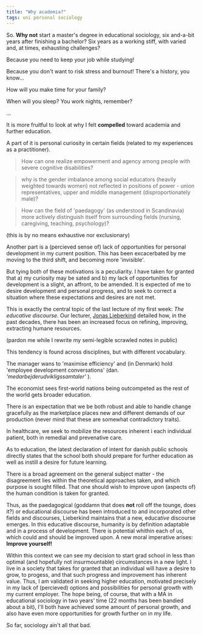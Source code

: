 ```yaml
---
title: "Why academia?"
tags: uni personal sociology
---
```


So. **Why not** start a master's degree in educational sociology, six and-a-bit years
after finishing a bachelor? Six years as a working stiff, with varied and, at times,
exhausting challenges?


Because you need to keep your job while studying!

Because you don't want to risk stress and burnout! There's a history, you know...

How will you make time for your family?

When will you sleep? You work nights, remember?

...

It is more fruitful to look at why I felt **compelled** toward academia
and further education. 

A part of it is personal curiosity in certain fields (related
to my experiences as a practitioner).

> How can one realize empowerment and agency among people with severe cognitive disabilities?

> why is the gender imbalance among social educators (heavily weighted towards women)
> not reflected in positions of power - union representatives, upper and middle management
> (disproportionately male)?

> How can the field of 'paedagogy' (as understood in Scandinavia) more actively
> distinguish itself from surrounding fields (nursing, caregiving, teaching, psychology)?

(this is by no means exhaustive nor exclusionary)

Another part is a (percieved sense of) lack of opportunities for personal development in
my current position. This has been excacerbated by me moving to the third shift, and becoming more 
'invisible'.

But tying both of these motivations is a peculiarity. I have taken for granted that a) my
curiosity may be sated and b) my lack of opportunities for development is a slight, an affront,
to be amended. It is expected of me to desire development and personal progress, and to seek
to correct a situation where these expectations and desires are not met.

This is exactly the central topic of the last lecture of my first week: *The educative discourse.*
Our lecturer, [Jonas Lieberkind][jlieberkind] detailed how, in the past decades,
there has been an increased focus on refining, improving, extracting humane resources.

(pardon me while I rewrite my semi-legible scrawled notes in public)

This tendency is found across disciplines, but with different vocabulary.

The manager wans to 'maximise efficiency' and (in Denmark) hold 'employee development conversations'
(dan. *'medarbejderudvikligssamtaler'* ).

The economist sees first-world nations being outcompeted as the rest of the world gets
broader education.

There is an expectation that we be both robust and able to handle change gracefully as the
marketplace places new and different demands of our production (never mind that these are somewhat
contradictory traits).

In healthcare, we seek to mobilize the resources inherent i each individual patient, both in
remedial and prevenative care.

As to education, the latest declaration of intent for danish public schools directly states
that the school both should prepare for further education as well as instill a desire for future learning.

There is a broad agreement on the general subject matter - the disagreement lies within
the theoretical approaches taken, and which purpose is sought filled. That one should wish to improve upon
(aspects of) the human condition is taken for granted.

Thus, as the paedagogical (goddamn that does **not** roll off the tounge, does it?) or educational discourse has been introduced to and incorporated other fields and discourses, Lieberkind maintains that a new,
educa*tive* discourse emerges. In this educative discourse, humanity is by definition adaptable and in a process
of development. There is potential whithin each of us, which could and should be improved upon. A new
moral imperative arises: **Improve yourself!**

Within this context we can see my decision to start grad school in less than optimal (and hopefully not
insurmountable) circumstances in a new light. I live in a society that takes for granted that an individual
will have a desire to grow, to progess, and that such progress and improvement has inherent value. Thus, I am
validated in seeking higher education, motivated precisely in my lack of (percieved) options and possibilities
for personal growth with my current employer. The hope being, of course, that with a MA in educational sociology
in two years' time (22 months has been bandied about a bit), I'll both have achieved some amount of personal
growth, and also have even more opportunities for growth further on in my life.

So far, sociology ain't all that bad. 

[jlieberkind]: http://edu.au.dk/forskning/forskningsenheder/kult/forskere/jonas-lieberkind/